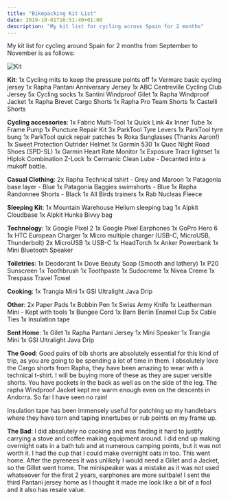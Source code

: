 ```yaml
---
title: "Bikepacking Kit List"
date: 2019-10-01T16:51:40+01:00
description: "My kit list for cycling across Spain for 2 months"
---
```

My kit list for cycling around Spain for 2 months from September to November is as follows:

![Kit](images/kitlist.jpg)


**Kit**:
1x Cycling mits to keep the pressure points off
1x Vermarc basic cycling jersey
1x Rapha Pantani Anniversary Jersey
1x ABC Centreville Cycling Club Jersey
5x Cycling socks
1x Santini Windproof Gilet
1x Rapha Windproof Jacket
1x Rapha Brevet Cargo Shorts
1x Rapha Pro Team Shorts
1x Castelli Shorts

**Cycling accessories**:
1x Fabric Multi-Tool
1x Quick Link
4x Inner Tube
1x Frame Pump
1x Puncture Repair Kit
3x ParkTool Tyre Levers
1x ParkTool tyre bung
1x ParkTool quick repair patches
1x Roka Sunglasses (Thanks Aaron!)
1x Sweet Protection Outrider Helmet
1x Garmin 530
1x Quoc Night Road Shoes (SPD-SL)
1x Garmin Heart Rate Monitor
1x Exposure Tracr lightset
1x Hiplok Combination Z-Lock
1x Cermanic Clean Lube - Decanted into a mukoff bottle.

**Casual Clothing**:
2x Rapha Technical tshirt - Grey and Maroon
1x Patagonia base layer - Blue
1x Patagonia Baggies swimshorts - Blue
1x Rapha Randonnee Shorts - Black
1x All Birds trainers
1x Rab Nucleas Fleece

**Sleeping Kit**:
1x Mountain Warehouse Helium sleeping bag
1x Alpkit Cloudbase
1x Alpkit Hunka Bivvy bag

**Technology**:
1x Google Pixel 2
1x Google Pixel Earphones
1x GoPro Hero 6
1x HTC European Charger
1x Micro multiple charger (USB-C, MicroUSB, Thunderbolt)
2x MicroUSB 
1x USB-C
1x HeadTorch
1x Anker Powerbank
1x Mini Bluetooth Speaker

**Toiletries**:
1x Deodorant
1x Dove Beauty Soap (Smooth and lathery)
1x P20 Sunscreen
1x Toothbrush
1x Toothpaste
1x Sudocreme
1x Nivea Creme
1x Trespass Travel Towel

**Cooking**:
1x Trangia Mini
1x GSI Ultralight Java Drip

**Other**:
2x Paper Pads
1x Bobbin Pen
1x Swiss Army Knife
1x Leatherman Mini - Kept with tools
1x Bungee Cord
1x Barn Berlin Enamel Cup
5x Cable Ties
1x Insulation tape

**Sent Home**:
1x Gilet
1x Rapha Pantani Jersey
1x Mini Speaker
1x Trangia Mini
1x GSI Ultralight Java Drip

**The Good**:
Good pairs of bib shorts are absolutely essential for this kind of trip, as you are going to be spending a lot of time in them. I absolutely love the Cargo shorts from Rapha, they have been amazing to wear with a technical t-shirt. I will be buying more of these as they are super versitle shorts. You have pockets in the back as well as on the side of the leg. The rapha Windproof Jacket kept me warm enough even on the descents in Andorra. So far I have seen no rain!

Insulation tape has been immensely useful for patching up my handlebars where they have torn and taping innertubes or rub points on my frame up. 

**The Bad**:
I did absolutely no cooking and was finding it hard to justify carrying a stove and coffee making equipment around. I did end up making overnight oats in a bath tub and at numerous camping points, but it was not worth it. I had the cup that I could make overnight oats in too. This went home. After the pyrenees it was unlikely I would need a Gillet and a Jacket, so the Gillet went home. The minispeaker was a mistake as it was not used whatseover for the first 2 years, earphones are more suitbale! I sent the third Pantani jersey home as I thought it made me look like a bit of a fool and it also has resale value. 
